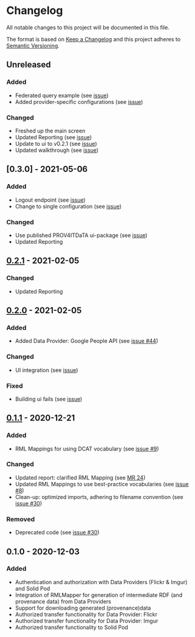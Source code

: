 # Changelog

All notable changes to this project will be documented in this file.

The format is based on [Keep a Changelog](http://keepachangelog.com/en/1.0.0/)
and this project adheres to [Semantic Versioning](http://semver.org/spec/v2.0.0.html).

## Unreleased

### Added

- Federated query example (see [issue](https://gitlab.ilabt.imec.be/prov4itdata-dapsi/web-app/-/issues/66))
- Added provider-specific configurations (see [issue](https://gitlab.ilabt.imec.be/prov4itdata-dapsi/web-app/-/issues/68))

### Changed

- Freshed up the main screen
- Updated Reporting (see [issue](https://gitlab.ilabt.imec.be/prov4itdata-dapsi/web-app/-/issues/65))
- Update to ui to v0.2.1 (see [issue](https://gitlab.ilabt.imec.be/prov4itdata-dapsi/web-app/-/issues/70))
- Updated walkthrough (see [issue](https://gitlab.ilabt.imec.be/prov4itdata-dapsi/web-app/-/issues/71))

## [0.3.0] - 2021-05-06

### Added

- Logout endpoint (see [issue](https://gitlab.ilabt.imec.be/prov4itdata-dapsi/web-app/-/issues/53))
- Change to single configuration (see [issue](https://gitlab.ilabt.imec.be/prov4itdata-dapsi/web-app/-/issues/59))

### Changed

- Use published PROV4ITDaTA ui-package (see [issue](https://gitlab.ilabt.imec.be/prov4itdata-dapsi/web-app/-/issues/61))
- Updated Reporting

## [0.2.1] - 2021-02-05

### Changed

- Updated Reporting

## [0.2.0] - 2021-02-05

### Added

- Added Data Provider: Google People API (see [issue #44](https://gitlab.ilabt.imec.be/prov4itdata-dapsi/web-app/-/issues/44))

### Changed

- UI integration (see [issue](https://gitlab.ilabt.imec.be/prov4itdata-dapsi/web-app/-/issues/45))

### Fixed

- Building ui fails (see [issue](https://gitlab.ilabt.imec.be/prov4itdata-dapsi/web-app/-/issues/50))

## [0.1.1] - 2020-12-21

### Added

- RML Mappings for using DCAT vocabulary (see [issue #9](https://gitlab.ilabt.imec.be/prov4itdata-dapsi/web-app/-/issues/9))

### Changed

- Updated report: clarified RML Mapping (see [MR 24](https://gitlab.ilabt.imec.be/prov4itdata-dapsi/web-app/-/merge_requests/24))
- Updated RML Mappings to use best-practice vocabularies (see [issue #8](https://gitlab.ilabt.imec.be/prov4itdata-dapsi/web-app/-/issues/8))
- Clean-up: optimized imports, adhering to filename convention (see [issue #30](https://gitlab.ilabt.imec.be/prov4itdata-dapsi/web-app/-/issues/30))

### Removed

- Deprecated code  (see [issue #30](https://gitlab.ilabt.imec.be/prov4itdata-dapsi/web-app/-/issues/30))

## 0.1.0 - 2020-12-03

### Added

- Authentication and authorization with Data Providers (Flickr & Imgur) and Solid Pod
- Integration of RMLMapper for generation of intermediate RDF (and provenance data) from Data Providers
- Support for downloading generated (provenance)data
- Authorized transfer functionality for Data Provider: Flickr
- Authorized transfer functionality for Data Provider: Imgur
- Authorized transfer functionality to Solid Pod

[0.2.1]: https://github.com/RMLio/prov4itdata-web-app/compare/v0.2.0...v0.2.1
[0.2.0]: https://github.com/RMLio/prov4itdata-web-app/compare/v0.1.1...v0.2.0
[0.1.1]: https://github.com/RMLio/prov4itdata-web-app/compare/v0.1.0...v0.1.1
